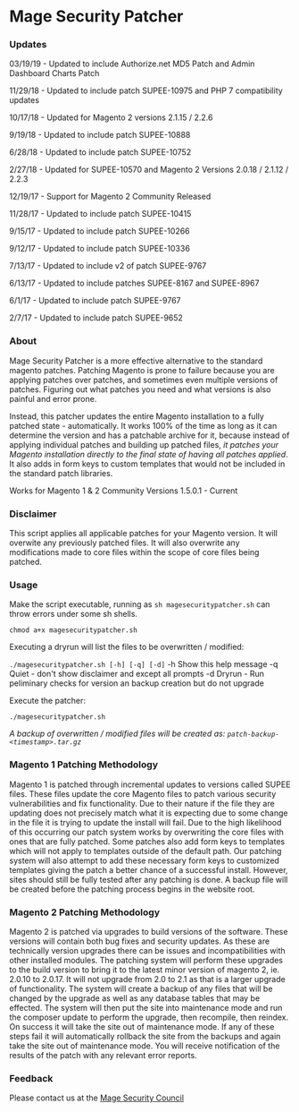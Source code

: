 # Mage Security Patcher

### Updates

03/19/19 - Updated to include Authorize.net MD5 Patch and Admin Dashboard Charts Patch

11/29/18 - Updated to include patch SUPEE-10975 and PHP 7 compatibility updates

10/17/18 - Updated for Magento 2 versions 2.1.15 / 2.2.6

9/19/18 - Updated to include patch SUPEE-10888

6/28/18 - Updated to include patch SUPEE-10752

2/27/18 - Updated for SUPEE-10570 and Magento 2 Versions 2.0.18 / 2.1.12 / 2.2.3

12/19/17 - Support for Magento 2 Community Released

11/28/17 - Updated to include patch SUPEE-10415

9/15/17 - Updated to include patch SUPEE-10266

9/12/17 - Updated to include patch SUPEE-10336

7/13/17 - Updated to include v2 of patch SUPEE-9767

6/13/17 - Updated to include patches SUPEE-8167 and SUPEE-8967

6/1/17 - Updated to include patch SUPEE-9767

2/7/17 - Updated to include patch SUPEE-9652

### About
Mage Security Patcher is a more effective alternative to the standard magento patches. Patching Magento is prone to failure because you are applying patches over patches, and sometimes even multiple versions of patches.  Figuring out what patches you need and what versions is also painful and error prone.

Instead, this patcher updates the entire Magento installation to a fully patched state - automatically.  It works 100% of the time as long as it can determine the version and has a patchable archive for it, because instead of applying individual patches and building up patched files, *it patches your Magento installation directly to the final state of having all patches applied*. It also adds in form keys to custom templates that would not be included in the standard patch libraries.

Works for Magento 1 & 2 Community Versions 1.5.0.1 - Current

### Disclaimer
This script applies all applicable patches for your Magento version. It will overwite any previously patched files.  It will also overwrite any modifications made to core files within the scope of core files being patched.

### Usage

Make the script executable, running as `sh magesecuritypatcher.sh` can throw errors under some sh shells.

```
chmod a+x magesecuritypatcher.sh
```

Executing a dryrun will list the files to be overwritten / modified:

`./magesecuritypatcher.sh [-h] [-q] [-d]`
  -h  Show this help message
  -q  Quiet - don't show disclaimer and except all prompts
  -d  Dryrun - Run peliminary checks for version an backup creation but do not upgrade

Execute the patcher:

```
./magesecuritypatcher.sh
```

*A backup of overwritten / modified files will be created as:
`patch-backup-<timestamp>.tar.gz`*

### Magento 1 Patching Methodology

Magento 1 is patched through incremental updates to versions called SUPEE files. These files update the core Magento files to patch various security vulnerabilities and fix functionality. Due to their nature if the file they are updating does not precisely match what it is expecting due to some change in the file it is trying to update the install will fail. Due to the high likelihood of this occurring our patch system works by overwriting the core files with ones that are fully patched. Some patches also add form keys to templates which will not apply to templates outside of the default path. Our patching system will also attempt to add these necessary form keys to customized templates giving the patch a better chance of a successful install. However, sites should still be fully tested after any patching is done. A backup file will be created before the patching process begins in the website root.

### Magento 2 Patching Methodology

Magento 2 is patched via upgrades to build versions of the software. These versions will contain both bug fixes and security updates. As these are technically version upgrades there can be issues and incompatibilities with other installed modules. The patching system will perform these upgrades to the build version to bring it to the latest minor version of magento 2, ie. 2.0.10 to 2.0.17. It will not upgrade from 2.0 to 2.1 as that is a larger upgrade of functionality. The system will create a backup of any files that will be changed by the upgrade as well as any database tables that may be effected. The system will then put the site into maintenance mode and run the composer update to perform the upgrade, then recompile, then reindex. On success it will take the site out of maintenance mode. If any of these steps fail it will automatically rollback the site from the backups and again take the site out of maintenance mode. You will receive notification of the results of the patch with any relevant error reports.

### Feedback
Please contact us at the [Mage Security Council](https://magesec.org/contact)
